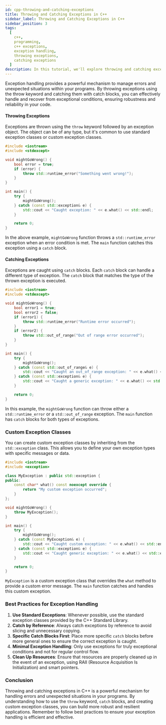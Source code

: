```yaml
---
id: cpp-throwing-and-catching-exceptions
title: Throwing and Catching Exceptions in C++
sidebar_label: Throwing and Catching Exceptions in C++
sidebar_position: 3
tags:
  [
    c++,
    programming,
    c++ exceptions,
    exception handling,
    throwing exceptions,
    catching exceptions
  ]
description: In this tutorial, we'll explore throwing and catching exceptions in C++. We'll delve into how to use the throw keyword to generate exceptions and the catch block to handle them gracefully. You'll learn about different types of exceptions, how to create custom exception classes, and best practices for exception handling. Understanding throwing and catching exceptions is crucial for robust error management in C++ programs, ensuring reliability and resilience in the face of unexpected situations.
---
```


Exception handling provides a powerful mechanism to manage errors and unexpected situations within your programs. By throwing exceptions using the throw keyword and catching them with catch blocks, you can effectively handle and recover from exceptional conditions, ensuring robustness and reliability in your code.

#### Throwing Exceptions

Exceptions are thrown using the `throw` keyword followed by an exception object. The object can be of any type, but it's common to use standard exception classes or custom exception classes.

```cpp
#include <iostream>
#include <stdexcept>

void mightGoWrong() {
    bool error = true;
    if (error) {
        throw std::runtime_error("Something went wrong!");
    }
}

int main() {
    try {
        mightGoWrong();
    } catch (const std::exception& e) {
        std::cout << "Caught exception: " << e.what() << std::endl;
    }

    return 0;
}
```

In the above example, `mightGoWrong` function throws a `std::runtime_error` exception when an error condition is met. The `main` function catches this exception using a `catch` block.

#### Catching Exceptions

Exceptions are caught using `catch` blocks. Each `catch` block can handle a different type of exception. The `catch` block that matches the type of the thrown exception is executed.

```cpp
#include <iostream>
#include <stdexcept>

void mightGoWrong() {
    bool error1 = true;
    bool error2 = false;
    if (error1) {
        throw std::runtime_error("Runtime error occurred");
    }
    if (error2) {
        throw std::out_of_range("Out of range error occurred");
    }
}

int main() {
    try {
        mightGoWrong();
    } catch (const std::out_of_range& e) {
        std::cout << "Caught an out_of_range exception: " << e.what() << std::endl;
    } catch (const std::exception& e) {
        std::cout << "Caught a generic exception: " << e.what() << std::endl;
    }

    return 0;
}
```

In this example, the `mightGoWrong` function can throw either a `std::runtime_error` or a `std::out_of_range` exception. The `main` function has `catch` blocks for both types of exceptions.

### Custom Exception Classes

You can create custom exception classes by inheriting from the `std::exception` class. This allows you to define your own exception types with specific messages or data.

```cpp
#include <iostream>
#include <exception>

class MyException : public std::exception {
public:
    const char* what() const noexcept override {
        return "My custom exception occurred";
    }
};

void mightGoWrong() {
    throw MyException();
}

int main() {
    try {
        mightGoWrong();
    } catch (const MyException& e) {
        std::cout << "Caught custom exception: " << e.what() << std::endl;
    } catch (const std::exception& e) {
        std::cout << "Caught generic exception: " << e.what() << std::endl;
    }

    return 0;
}
```

 `MyException` is a custom exception class that overrides the `what` method to provide a custom error message. The `main` function catches and handles this custom exception.

### Best Practices for Exception Handling

1. **Use Standard Exceptions**: Whenever possible, use the standard exception classes provided by the C++ Standard Library.
2. **Catch by Reference**: Always catch exceptions by reference to avoid slicing and unnecessary copying.
3. **Specific Catch Blocks First**: Place more specific `catch` blocks before more general ones to ensure the correct exception is caught.
4. **Minimal Exception Handling**: Only use exceptions for truly exceptional conditions and not for regular control flow.
5. **Clean Up Resources**: Ensure that resources are properly cleaned up in the event of an exception, using RAII (Resource Acquisition Is Initialization) and smart pointers.

### Conclusion

Throwing and catching exceptions in C++ is a powerful mechanism for handling errors and unexpected situations in your programs. By understanding how to use the `throw` keyword, `catch` blocks, and creating custom exception classes, you can build more robust and resilient applications. Remember to follow best practices to ensure your exception handling is efficient and effective.